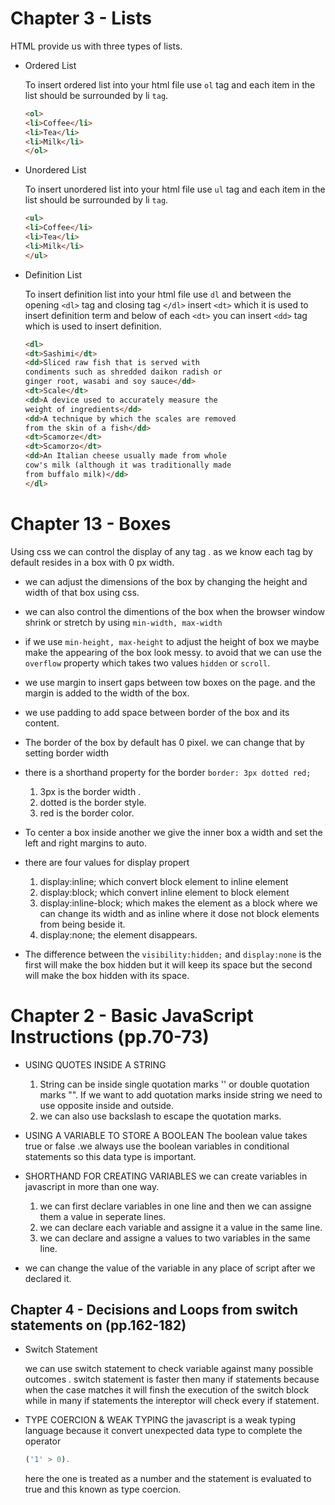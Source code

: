 # Chapter 3 - Lists

HTML provide us with three types of lists.

* Ordered List
  
  To insert ordered list into your html file use `ol` tag and each item in the list should be surrounded by li `tag`.

    ```html
    <ol>
    <li>Coffee</li>
    <li>Tea</li>
    <li>Milk</li>
    </ol>
    ```


* Unordered List
  
    To insert unordered list into your html file use `ul` tag and each item in the list should be surrounded by li `tag`.

    ```html
    <ul>
    <li>Coffee</li>
    <li>Tea</li>
    <li>Milk</li>
    </ul>
    ```

* Definition List
  
    To insert definition list into your html file use `dl` and between the opening `<dl>` tag and closing tag `</dl>`  insert `<dt>` which it is used to insert definition term and below of each `<dt>` you can insert `<dd>` tag which is used to insert definition.

    ```html
    <dl>
    <dt>Sashimi</dt>
    <dd>Sliced raw fish that is served with
    condiments such as shredded daikon radish or
    ginger root, wasabi and soy sauce</dd>
    <dt>Scale</dt>
    <dd>A device used to accurately measure the
    weight of ingredients</dd>
    <dd>A technique by which the scales are removed
    from the skin of a fish</dd>
    <dt>Scamorze</dt>
    <dt>Scamorzo</dt>
    <dd>An Italian cheese usually made from whole
    cow's milk (although it was traditionally made
    from buffalo milk)</dd>
    </dl>
    ```
# Chapter 13 - Boxes

Using css we can control the display of any tag . as we know each tag by default resides in a box with 0 px width.

* we can adjust the dimensions of the box by changing the height and width of that box using css.
  
* we can also control the dimentions of the box when the browser window shrink or stretch by using `min-width, max-width`
  
* if we use `min-height, max-height` to adjust the height of box we maybe make the appearing of the box look messy. to avoid that we can use the `overflow` property which takes two values `hidden` or `scroll`.
  
* we use margin to insert gaps between tow boxes on the page. and the margin is added to the width of the box.
* we use padding to add space between border of the box and its content.
* The border of the box by default has 0 pixel. we can change that by setting border width 
* there is a shorthand property for the border
  `border: 3px dotted red;` 
  1. 3px is the border width .
  2. dotted is the border style.
  3. red is the border color.
  

  


* To center a box inside another we give the inner box a width and set the left and right margins to auto.
* there are four values for display propert
  1. display:inline; which convert block element to inline element
  2. display:block; which convert inline element to block element
  3. display:inline-block; which makes the element as a block where we can change its width and as inline where it dose not block elements from being beside it.
  4. display:none; the element disappears.


* The difference between the `visibility:hidden;` and `display:none` is the first will make the box hidden but it will keep its space but the second will make the box hidden with its space.
  


# Chapter 2 - Basic JavaScript Instructions (pp.70-73)

* USING QUOTES INSIDE A STRING 
  1. String can be inside single quotation marks '' or double quotation marks "". If we want to add quotation marks inside string we need to use opposite inside and outside.
  2. we can also use backslash to escape the quotation marks.
   

* USING A VARIABLE TO STORE A BOOLEAN 
  The boolean value takes true or false .we always use the boolean variables in conditional statements so this data type is important.

* SHORTHAND FOR CREATING VARIABLES
  we can create variables in javascript in more than one way.
  1. we can first declare variables in one line and then we can assigne them a value in seperate lines.
  2. we can declare each variable and assigne it a value in the same line.
  3. we can declare and assigne a values to two variables in the same line.
* we can change the value of the variable in any place of script after we declared it.
  


## Chapter 4 - Decisions and Loops from switch statements on (pp.162-182)

* Switch Statement
  
  we can use switch statement to check variable against many possible outcomes . switch statement is faster then many if statements because when the case matches it will finsh the execution of the switch block while in many if statements the intereptor will check every if statement.

* TYPE COERCION & WEAK TYPING
  the javascript is a weak typing language because it convert unexpected data type to complete the operator

    ```js
    ('1' > 0).
    ```

     here the one is treated as a number and the statement is evaluated to true and this known as type coercion.
 

